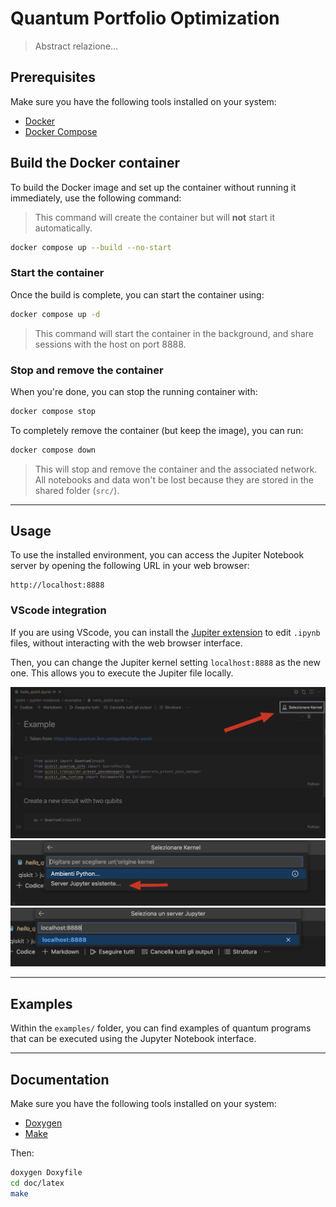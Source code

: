 # Quantum Portfolio Optimization
> Abstract relazione...

## Prerequisites
Make sure you have the following tools installed on your system:

- [Docker](https://docs.docker.com/get-docker/)
- [Docker Compose](https://docs.docker.com/compose/install/)

## Build the Docker container
To build the Docker image and set up the container without running it immediately, use the following command:

> This command will create the container but will **not** start it automatically.

```bash
docker compose up --build --no-start
```

### Start the container

Once the build is complete, you can start the container using:

```bash
docker compose up -d
```

> This command will start the container in the background, and share sessions with the host on port 8888.

### Stop and remove the container
When you're done, you can stop the running container with:

```bash
docker compose stop
```

To completely remove the container (but keep the image), you can run:

```bash
docker compose down
```

> This will stop and remove the container and the associated network. All notebooks and data won't be lost because they are stored in the shared folder (`src/`).

---

## Usage
To use the installed environment, you can access the Jupiter Notebook server by opening the following URL in your web browser:

```
http://localhost:8888
```

### VScode integration
If you are using VScode, you can install the [Jupiter extension](https://marketplace.visualstudio.com/items?itemName=ms-toolsai.jupyter) to edit `.ipynb` files, without interacting with the web browser interface.

Then, you can change the Jupiter kernel setting `localhost:8888` as the new one. This allows you to execute the Jupiter file locally.

![1st step](./images/1.png)
![2nd step](./images/2.png)
![3rd step](./images/3.png)

---

## Examples
Within the `examples/` folder, you can find examples of quantum programs that can be executed using the Jupyter Notebook interface.

---

## Documentation
Make sure you have the following tools installed on your system:
- [Doxygen](https://doxygen.nl)
- [Make](https://www.gnu.org/software/make/)

Then:
```bash
doxygen Doxyfile
cd doc/latex
make
```
